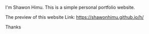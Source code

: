 I'm Shawon Himu. 
This is a simple personal portfolio website.

The preview of this website Link:
https://shawonhimu.github.io/h/

Thanks
